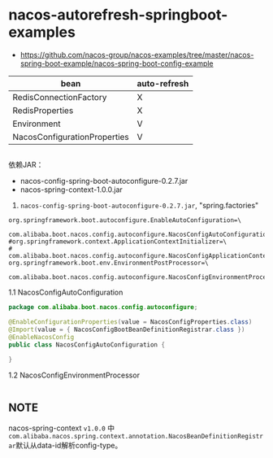# nacos-autorefresh-springboot-examples

- <https://github.com/nacos-group/nacos-examples/tree/master/nacos-spring-boot-example/nacos-spring-boot-config-example>

|  bean      | auto-refresh   |
| --------   | -----  |
| RedisConnectionFactory| X |
| RedisProperties| X |
| Environment | V |
| NacosConfigurationProperties | V |

##
依赖JAR：
- nacos-config-spring-boot-autoconfigure-0.2.7.jar
- nacos-spring-context-1.0.0.jar

1. `nacos-config-spring-boot-autoconfigure-0.2.7.jar`, "spring.factories"
```properties
org.springframework.boot.autoconfigure.EnableAutoConfiguration=\
  com.alibaba.boot.nacos.config.autoconfigure.NacosConfigAutoConfiguration
#org.springframework.context.ApplicationContextInitializer=\
#  com.alibaba.boot.nacos.config.autoconfigure.NacosConfigApplicationContextInitializer
org.springframework.boot.env.EnvironmentPostProcessor=\
  com.alibaba.boot.nacos.config.autoconfigure.NacosConfigEnvironmentProcessor
```

1.1 NacosConfigAutoConfiguration
```java
package com.alibaba.boot.nacos.config.autoconfigure;

@EnableConfigurationProperties(value = NacosConfigProperties.class)
@Import(value = { NacosConfigBootBeanDefinitionRegistrar.class })
@EnableNacosConfig
public class NacosConfigAutoConfiguration {

}


```

1.2 NacosConfigEnvironmentProcessor
```java

```


## NOTE
nacos-spring-context `v1.0.0` 中`com.alibaba.nacos.spring.context.annotation.NacosBeanDefinitionRegistrar`默认从data-id解析config-type。